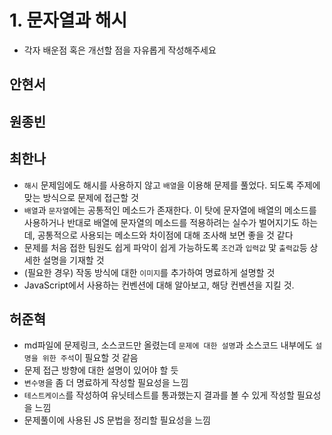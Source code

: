 # 1. 문자열과 해시 

- 각자 배운점 혹은 개선할 점을 자유롭게 작성해주세요


## 안현서

## 원종빈

## 최한나
- `해시` 문제임에도 해시를 사용하지 않고 `배열`을 이용해 문제를 풀었다. 되도록 주제에 맞는 방식으로 문제에 접근할 것
- `배열`과 `문자열`에는 공통적인 메소드가 존재한다. 이 탓에 문자열에 배열의 메소드를 사용하거나 반대로 배열에 문자열의 메소드를 적용하려는 실수가 벌어지기도 하는데, 공통적으로 사용되는 메소드와 차이점에 대해 조사해 보면 좋을 것 같다
- 문제를 처음 접한 팀원도 쉽게 파악이 쉽게 가능하도록 `조건`과 `입력값` 맟 `출력값`등 상세한 설명을 기재할 것
- (필요한 경우) 작동 방식에 대한 `이미지`를 추가하여 명료하게 설명할 것
- JavaScript에서 사용하는 컨벤션에 대해 알아보고, 해당 컨벤션을 지킬 것. 

## 허준혁
- md파일에 문제링크, 소스코드만 올렸는데 `문제에 대한 설명`과 소스코드 내부에도 `설명을 위한 주석`이 필요할 것 같음
- 문제 접근 방향에 대한 설명이 있어야 할 듯
- `변수명`을 좀 더 명료하게 작성할 필요성을 느낌
- `테스트케이스`를 작성하여 유닛테스트를 통과했는지 결과를 볼 수 있게 작성할 필요성을 느낌
- 문제풀이에 사용된 JS 문법을 정리할 필요성을 느낌
